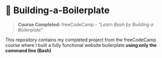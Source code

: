 # 🧱 Building-a-Boilerplate

> **Course Completed:** freeCodeCamp - *"Learn Bash by Building a Boilerplate"*

This repository contains my completed project from the freeCodeCamp course where I built a fully functional website boilerplate **using only the command line (Bash)**

